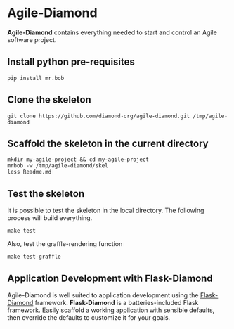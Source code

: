# Agile-Diamond

**Agile-Diamond** contains everything needed to start and control an Agile software project.

## Install python pre-requisites

    pip install mr.bob

## Clone the skeleton

    git clone https://github.com/diamond-org/agile-diamond.git /tmp/agile-diamond

## Scaffold the skeleton in the current directory

    mkdir my-agile-project && cd my-agile-project
    mrbob -w /tmp/agile-diamond/skel
    less Readme.md

## Test the skeleton

It is possible to test the skeleton in the local directory.  The following process will build everything.

    make test

Also, test the graffle-rendering function

    make test-graffle

## Application Development with Flask-Diamond

Agile-Diamond is well suited to application development using the [Flask-Diamond](http://flask-diamond.org) framework.  **Flask-Diamond** is a batteries-included Flask framework. Easily scaffold a working application with sensible defaults, then override the defaults to customize it for your goals.
